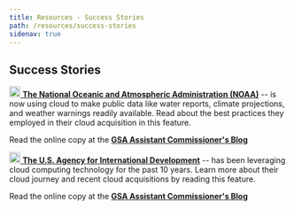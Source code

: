 ```yaml
---
title: Resources - Success Stories
path: /resources/success-stories
sidenav: true
---
```


## Success Stories

[<img src="../../images/file-pdf-regular.svg" width="20" />  **The National Oceanic and Atmospheric Administration (NOAA)**](/documents/NOAA-Success-Story.pdf) -- is now using cloud to make public data like water reports, climate projections, and weather warnings readily available. Read about the best practices they employed in their cloud acquisition in this feature. 

Read the online copy at the [**GSA Assistant Commissioner's Blog**](https://gsablogs.gsa.gov/technology/2019/06/18/noaa-forecast-clear-skies-for-cloud-migration/)

[<img src="../../images/file-pdf-regular.svg" width="20" />  **The U.S. Agency for International Development**](/documents/USAID-Cloud-Success-Story.pdf) -- has been leveraging cloud computing technology for the past 10 years. Learn more about their cloud journey and recent cloud acquisitions by reading this feature. 

Read the online copy at the [**GSA Assistant Commissioner's Blog**](https://gsablogs.gsa.gov/technology/2019/10/03/cloud-empowerment-at-usaid-a-10-year-success-story/)